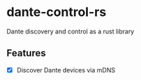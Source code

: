 # dante-control-rs
Dante discovery and control as a rust library

## Features
- [x] Discover Dante devices via mDNS
